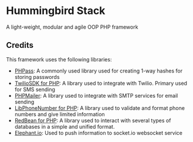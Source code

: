 # Hummingbird Stack
A light-weight, modular and agile OOP PHP framework

## Credits
This framework uses the following libraries:

- [PHPass](http://www.openwall.com/phpass/): A commonly used library used for creating 1-way hashes for storing passwords
- [TwilioSDK for PHP](https://www.twilio.com/docs/libraries/php): A library used to integrate with Twilio. Primary used for SMS sending
- [PHPMailer](https://github.com/PHPMailer/PHPMailer): A library used to integrate with SMTP services for email sending
- [LibPhoneNumber for PHP](https://giggsey.com/libphonenumber/): A library used to validate and format phone numbers and give limited information
- [RedBean for PHP](https://redbeanphp.com/index.php): A library used to interact with several types of databases in a simple and unified format.
- [Elephant.io](https://github.com/Wisembly/elephant.io): Used to push information to socket.io websocket service